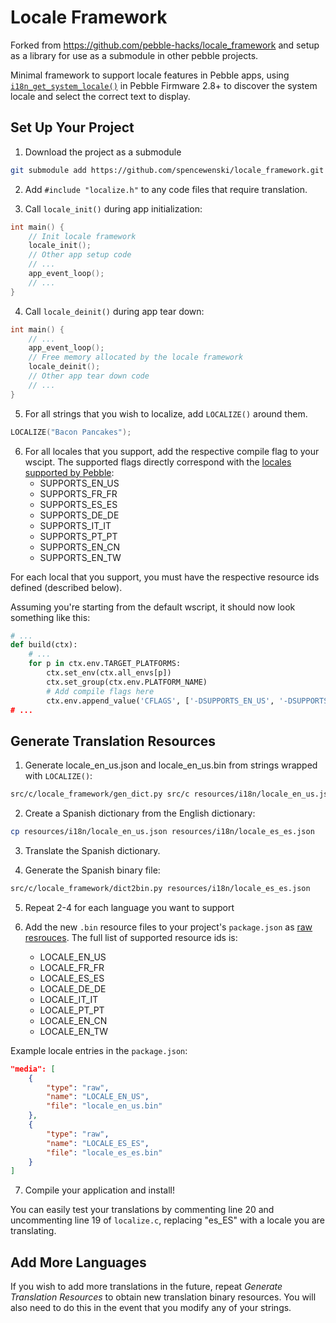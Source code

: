 Locale Framework
================

Forked from https://github.com/pebble-hacks/locale_framework and setup as a
library for use as a submodule in other pebble projects.

Minimal framework to support locale features in Pebble apps, using
[`i18n_get_system_locale()`](http://developer.getpebble.com/docs/c/group___internationalization.html)
in Pebble Firmware 2.8+ to discover the system locale and select the correct
text to display.

## Set Up Your Project

1. Download the project as a submodule

```bash
git submodule add https://github.com/spencewenski/locale_framework.git src/c/locale_framework
```

2. Add `#include "localize.h"` to any code files that require translation.

3. Call `locale_init()` during app initialization:

```c
int main() {
    // Init locale framework
    locale_init();
    // Other app setup code
    // ...
    app_event_loop();
    // ...
}
```

4. Call `locale_deinit()` during app tear down:
```c
int main() {
    // ...
    app_event_loop();
    // Free memory allocated by the locale framework
    locale_deinit();
    // Other app tear down code
    // ...
}
```


5. For all strings that you wish to localize, add `LOCALIZE()` around them.

```c
LOCALIZE("Bacon Pancakes");
```

6. For all locales that you support, add the respective compile flag to your wscipt.
The supported flags directly correspond with the [locales supported by Pebble](https://developer.pebble.com/guides/tools-and-resources/internationalization/#locales-supported-by-pebble):
    - SUPPORTS_EN_US
    - SUPPORTS_FR_FR
    - SUPPORTS_ES_ES
    - SUPPORTS_DE_DE
    - SUPPORTS_IT_IT
    - SUPPORTS_PT_PT
    - SUPPORTS_EN_CN
    - SUPPORTS_EN_TW

For each local that you support, you must have the respective resource ids defined (described below).

Assuming you're starting from the default wscript, it should now look something like this:
```python
# ...
def build(ctx):
    # ...
    for p in ctx.env.TARGET_PLATFORMS:
        ctx.set_env(ctx.all_envs[p])
        ctx.set_group(ctx.env.PLATFORM_NAME)
        # Add compile flags here
        ctx.env.append_value('CFLAGS', ['-DSUPPORTS_EN_US', '-DSUPPORTS_FR_FR, ...])
# ...
```

## Generate Translation Resources

1. Generate locale_en_us.json and locale_en_us.bin from strings wrapped with `LOCALIZE()`:

```bash
src/c/locale_framework/gen_dict.py src/c resources/i18n/locale_en_us.json
```

2. Create a Spanish dictionary from the English dictionary:

```bash
cp resources/i18n/locale_en_us.json resources/i18n/locale_es_es.json
```

3. Translate the Spanish dictionary.

4. Generate the Spanish binary file:

```bash
src/c/locale_framework/dict2bin.py resources/i18n/locale_es_es.json
```

5. Repeat 2-4 for each language you want to support

6. Add the new `.bin` resource files to your project's `package.json` as
[raw resrouces](https://developer.pebble.com/guides/app-resources/raw-data-files/).
The full list of supported resource ids is:
    - LOCALE_EN_US
    - LOCALE_FR_FR
    - LOCALE_ES_ES
    - LOCALE_DE_DE
    - LOCALE_IT_IT
    - LOCALE_PT_PT
    - LOCALE_EN_CN
    - LOCALE_EN_TW

Example locale entries in the `package.json`:
```json
"media": [
    {
        "type": "raw",
        "name": "LOCALE_EN_US",
        "file": "locale_en_us.bin"
    },
    {
        "type": "raw",
        "name": "LOCALE_ES_ES",
        "file": "locale_es_es.bin"
    }
]
```

7. Compile your application and install!

You can easily test your translations by commenting line 20 and uncommenting
line 19 of `localize.c`, replacing "es_ES" with a locale you are translating.

## Add More Languages

If you wish to add more translations in the future, repeat *Generate
Translation Resources* to obtain new translation binary resources. You will also
need to do this in the event that you modify any of your strings.
